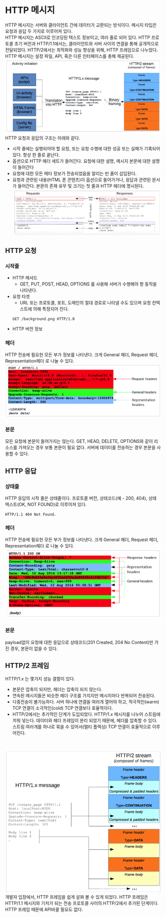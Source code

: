 # HTTP 메시지
HTTP 메시지는 서버와 클라이언트 간에 데이터가 교환되는 방식이다. 메시지 타입은 요청과 응답 두 가지로 이루어져 있다.</br>
HTTP 메시지는 ASCII로 인코딩된 텍스트 정보이고, 여러 줄로 되어 있다. HTTP 프로토콜 초기 버전과 HTTP/1.1에서는, 클라이언트와 서버 사이의 연결을 통해 공개적으로 전달되었다. HTTP/2에서는 최적화와 성능 향상을 위해, HTTP 프레임으로 나누었다. HTTP 메시지는 설정 파일, API, 혹은 다른 인터페이스를 총해 제공된다. 
![Alt text](images/image4.png)
HTTP 요청과 응답의 구조는 아래와 같다.
- 시작 줄에는 실행되어야 할 요청, 또는 요청 수행에 대한 성공 또는 실패가 기록되어 있다. 항상 한 줄로 끝난다.
- 옵션으로 HTTP 헤더 세트가 들어간다. 요청에 대한 설명, 메시지 본문에 대한 설명이 들어간다
- 요청에 대한 모든 메타 정보가 전송되었음을 알리는 빈 줄이 삽입된다.
- 요청과 관련된 내용(HTML 폰 콘텐츠)이 옵션으로 들어가거나, 응답과 관련된 문서가 들어간다. 본문의 존재 유무 및 크기는 첫 줄과 HTTP 헤더에 명시된다.
![Alt text](images/image5.png)

## HTTP 요청
### 시작줄
- HTTP 메서드
   - GET, PUT, POST, HEAD, OPTIONS 를 사용해 서버가 수행해야 항 동작을 나타낸다.
- 요청 타겟
    - URL 또는 프로토콜, 포트, 도메인의 절대 경로로 나타낼 수도 있으며 요청 컨텍스트에 의해 특정지어 진다. 
    ```
    GET /background.png HTTP/1.0
    ```
- HTTP 버전 정보
### 헤더 
HTTP 전송에 필요헌 모든 부가 정보를 나타낸다. 
크게 General 헤더, Request 헤더, Representation헤더 로 나눌 수 있다.
![Alt text](images/image6.png)
### 본문 
모든 요청에 본문이 들어가지는 않는다. GET, HEAD, DELETE, OPTIONS와 같이 리소스를 가져오는 경우 보통 본문이 필요 없다. 서버에 데이터를 전송하는 경우 본문을 사용할 수 있다.

## HTTP 응답
### 상태줄
HTTP 응답의 시작 줄은 상태줄이다. 프로토콜 버전, 상태코드(예 - 200, 404), 상태 텍스트(OK, NOT FOUND)로 이루어져 있다.
```
HTTP/1.1 404 Not Found.
```
### 헤더
HTTP 전송에 필요헌 모든 부가 정보를 나타낸다. 
크게 General 헤더, Request 헤더, Representation헤더 로 나눌 수 있다.
![Alt text](images/image7.png)
### 본문 
payload없이 요청에 대한 응답으로 상태코드(201 Created, 204 No Content)만 가진 경우, 본문이 없을 수 있다.

## HTTP/2 프레임
HTTP/1.x 는 몇가지 성능 결함이 있다. 
- 본문은 압축이 되지만, 헤더는 압축이 되지 않는다.
- 연속된 메시지들은 비슷한 헤더 구조를 가지지만 메시지마다 반복되어 전송된다.
- 다중전송이 불가능하다. 서버 하나에 연결을 여러개 열어야 하고, 적극적인(warm) TCP 연결이 소극적인(cold) TCP 연결보다 효율적이다.
- HTTP/2에서는 추가적인 단계가 도입되었다. HTTP/1.x 메시지를 나누어 스트림에 끼워 넣는다. 데이터와 헤더 프레임이 분리 되었기 때문에, 헤더를 압축할 수 있다. 스트림 여러개를 하나로 묶을 수 있어서(멀티 플렉싱) TCP 연결이 효율적으로 이루어진다.
</br>

![Alt text](images/image8.png) 
</br>개발자 입장에서, HTTP 프레임을 쉽게 살펴 볼 수 있게 되었다. HTTP 프레임은 HTTP/1.1 메시지와 기저가 되는 전송 프로토콜 사이의 HTTP/2에서 추가된 단계이다. HTTP 프레임 때문에 API바꿀 필요도 없다. 
